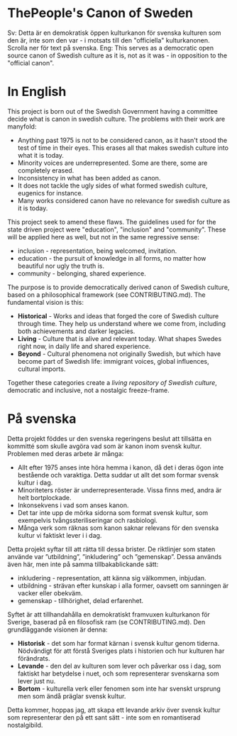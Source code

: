 # ThePeople's Canon of Sweden
Sv: Detta är en demokratisk öppen kulturkanon för svenska kulturen som den är, inte som den var - i motsats till den "officiella" kulturkanonen. Scrolla ner för text på svenska. 
Eng: This serves as a democratic open source canon of Swedish culture as it is, not as it was - in opposition to the "official canon". 

# In English
This project is born out of the Swedish Government having a committee decide what is canon in swedish culture. The problems with their work are manyfold: 
- Anything past 1975 is not to be considered canon, as it hasn't stood the test of time in their eyes. This erases all that makes swedish culture into what it is today.
- Minority voices are underrepresented. Some are there, some are completely erased. 
- Inconsistency in what has been added as canon.
- It does not tackle the ugly sides of what formed swedish culture, eugenics for instance.
- Many works considered canon have no relevance for swedish culture as it is today. 

This project seek to amend these flaws. The guidelines used for for the state driven project were "education", "inclusion" and "community". These will be applied here as well, but not in the same regressive sense: 
- inclusion - representation, being welcomed, invitation.
- education - the pursuit of knowledge in all forms, no matter how beautiful nor ugly the truth is.
- community - belonging, shared experience.

The purpose is to provide democratically derived canon of Swedish culture, based on a philosophical framework (see CONTRIBUTING.md). The fundamental vision is this: 
- **Historical** - Works and ideas that forged the core of Swedish culture through time. They help us understand where we come from, including both achievements and darker legacies.  
- **Living** - Culture that is alive and relevant today. What shapes Swedes right now, in daily life and shared experience.  
- **Beyond** - Cultural phenomena not originally Swedish, but which have become part of Swedish life: immigrant voices, global influences, cultural imports.  

Together these categories create a *living repository of Swedish culture*, democratic and inclusive, not a nostalgic freeze-frame.

# På svenska
Detta projekt föddes ur den svenska regeringens beslut att tillsätta en kommitté som skulle avgöra vad som är kanon inom svensk kultur. Problemen med deras arbete är många:
- Allt efter 1975 anses inte höra hemma i kanon, då det i deras ögon inte bestående och varaktiga. Detta suddar ut allt det som formar svensk kultur i dag.
- Minoriteters röster är underrepresenterade. Vissa finns med, andra är helt bortplockade.
- Inkonsekvens i vad som anses kanon.
- Det tar inte upp de mörka sidorna som format svensk kultur, som exempelvis tvångssteriliseringar och rasbiologi.
- Många verk som räknas som kanon saknar relevans för den svenska kultur vi faktiskt lever i i dag.

Detta projekt syftar till att rätta till dessa brister. De riktlinjer som staten använde var ”utbildning”, ”inkludering” och ”gemenskap”. Dessa används även här, men inte på samma tillbakablickande sätt:
- inkludering - representation, att känna sig välkommen, inbjudan.
- utbildning - strävan efter kunskap i alla former, oavsett om sanningen är vacker eller obekväm.
- gemenskap - tillhörighet, delad erfarenhet.

Syftet är att tillhandahålla en demokratiskt framvuxen kulturkanon för Sverige, baserad på en filosofisk ram (se CONTRIBUTING.md). Den grundläggande visionen är denna:
- **Historisk** - det som har format kärnan i svensk kultur genom tiderna. Nödvändigt för att förstå Sveriges plats i historien och hur kulturen har förändrats.
- **Levande** - den del av kulturen som lever och påverkar oss i dag, som faktiskt har betydelse i nuet, och som representerar svenskarna som lever just nu.
- **Bortom** - kulturella verk eller fenomen som inte har svenskt ursprung men som ändå präglar svensk kultur.

Detta kommer, hoppas jag, att skapa ett levande arkiv över svensk kultur som representerar den på ett sant sätt - inte som en romantiserad nostalgibild.
